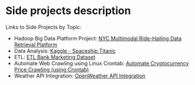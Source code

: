 
# Side projects description
Links to Side Projects by Topic:
- Hadoop Big Data Platform Project: [NYC Multimodal Ride-Hailing Data Retrieval Platform](https://github.com/TicyYang/NYC_Multimodal_Ride-Hailing_Data_Retrieval_Platform/tree/main)
- Data Analysis: [Kaggle - Spaceship Titanic](https://github.com/TicyYang/kaggle_spaceship_titanic_analysis)
- ETL: [ETL Bank Marketing Dataset](https://github.com/TicyYang/ETL_with_PySpark)
- Automate Web Crawling using Linux Crontab: [Automate Cryptocurrency Price Crawling (using Crontab)](https://github.com/TicyYang/cron_crypto_price)
- Weather API Integration: [OpenWeather API Integration](https://github.com/TicyYang/OpenWeather_API_connection)
